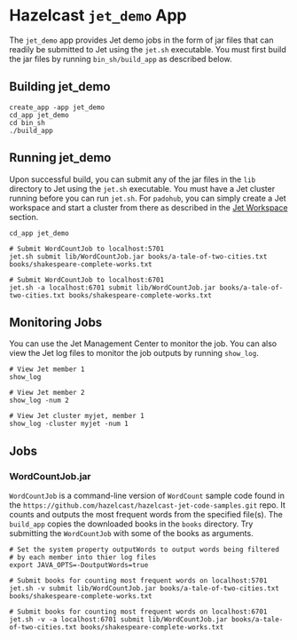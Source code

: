 # Hazelcast `jet_demo` App

The `jet_demo` app provides Jet demo jobs in the form of jar files that can readily be submitted to Jet using the `jet.sh` executable. You must first build the jar files by running `bin_sh/build_app` as described below.

## Building jet_demo

```console
create_app -app jet_demo
cd_app jet_demo
cd bin_sh
./build_app
```

## Running jet_demo

Upon successful build, you can submit any of the jar files in the `lib` directory to Jet using the `jet.sh` executable. You must have a Jet cluster running before you can run `jet.sh`. For `padohub`, you can simply create a Jet workspace and start a cluster from there as described in the [Jet Workspace](padohub#jet-workspace) section.

```console
cd_app jet_demo

# Submit WordCountJob to localhost:5701
jet.sh submit lib/WordCountJob.jar books/a-tale-of-two-cities.txt books/shakespeare-complete-works.txt

# Submit WordCountJob to localhost:6701
jet.sh -a localhost:6701 submit lib/WordCountJob.jar books/a-tale-of-two-cities.txt books/shakespeare-complete-works.txt
```

## Monitoring Jobs

You can use the Jet Management Center to monitor the job. You can also view the Jet log files to monitor the job outputs by running `show_log`.

```console
# View Jet member 1
show_log

# View Jet member 2
show_log -num 2

# View Jet cluster myjet, member 1
show_log -cluster myjet -num 1
```

## Jobs

### WordCountJob.jar

`WordCountJob` is a command-line version of `WordCount` sample code found in the `https://github.com/hazelcast/hazelcast-jet-code-samples.git` repo. It counts and outputs the most frequent words from the specified file(s). The `build_app` copies the downloaded books in the `books` directory. Try submitting the `WordCountJob` with some of the books as arguments.

```console
# Set the system property outputWords to output words being filtered
# by each member into thier log files
export JAVA_OPTS=-DoutputWords=true

# Submit books for counting most frequent words on localhost:5701
jet.sh -v submit lib/WordCountJob.jar books/a-tale-of-two-cities.txt books/shakespeare-complete-works.txt

# Submit books for counting most frequent words on localhost:6701
jet.sh -v -a localhost:6701 submit lib/WordCountJob.jar books/a-tale-of-two-cities.txt books/shakespeare-complete-works.txt
```